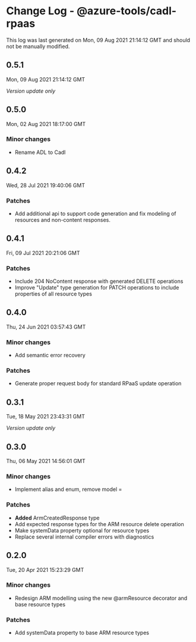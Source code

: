 # Change Log - @azure-tools/cadl-rpaas

This log was last generated on Mon, 09 Aug 2021 21:14:12 GMT and should not be manually modified.

## 0.5.1
Mon, 09 Aug 2021 21:14:12 GMT

_Version update only_

## 0.5.0
Mon, 02 Aug 2021 18:17:00 GMT

### Minor changes

- Rename ADL to Cadl

## 0.4.2
Wed, 28 Jul 2021 19:40:06 GMT

### Patches

- Add additional api to support code generation and fix modeling of resources and non-content responses.

## 0.4.1
Fri, 09 Jul 2021 20:21:06 GMT

### Patches

- Include 204 NoContent response with generated DELETE operations
- Improve "Update" type generation for PATCH operations to include properties of all resource types

## 0.4.0
Thu, 24 Jun 2021 03:57:43 GMT

### Minor changes

- Add semantic error recovery

### Patches

- Generate proper request body for standard RPaaS update operation

## 0.3.1
Tue, 18 May 2021 23:43:31 GMT

_Version update only_

## 0.3.0
Thu, 06 May 2021 14:56:01 GMT

### Minor changes

- Implement alias and enum, remove model =

### Patches

- **Added** ArmCreatedResponse type
- Add expected response types for the ARM resource delete operation
- Make systemData property optional for resource types
- Replace several internal compiler errors with diagnostics

## 0.2.0
Tue, 20 Apr 2021 15:23:29 GMT

### Minor changes

- Redesign ARM modelling using the new @armResource decorator and base resource types

### Patches

- Add systemData property to base ARM resource types

